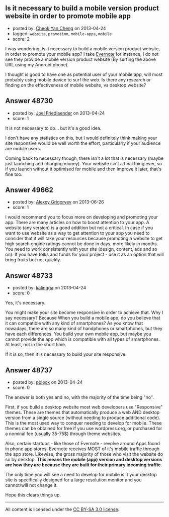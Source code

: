 ## Is it necessary to build a mobile version product website in order to promote mobile app

- posted by: [Cheok Yan Cheng](https://stackexchange.com/users/-1/4366-cheok-yan-cheng) on 2013-04-24
- tagged: `website`, `promotion`, `mobile-apps`, `mobile`
- score: 2

I was wondering, is it necessary to build a mobile version product website, in order to promote your mobile app? I take [Evernote][1] for instance, I do not see they provide a mobile version product website (By surfing the above URL using my Android phone). 

I thought is good to have one as potential user of your mobile app, will most probably using mobile device to surf the web. Is there any research or finding on the effectiveness of mobile website, vs desktop website?


  [1]: https://evernote.com/


## Answer 48730

- posted by: [Joel Friedlaender](https://stackexchange.com/users/-1/5543-joel-friedlaender) on 2013-04-24
- score: 1

It is not necessary to do... but it's a good idea.

I don't have any statistics on this, but I would definitely think making your site responsive would be well worth the effort, particularly if your audience are mobile users.

Coming back to necessary though, there isn't a lot that is necessary (maybe just launching and charging money).  Your website isn't a final thing ever, so if you launch without it optimised for mobile and then improve it later, that's fine too.


## Answer 49662

- posted by: [Alexey Grigoryev](https://stackexchange.com/users/-1/25741-alexey-grigoryev) on 2013-06-26
- score: 1

I would recommend you to focus more on developing and promoting your app. There are many articles on how to boost attention to your app. A website (any version) is a good addition but not a critical. In case if you want to use website as a way to get attention to your app you need to consider that it will take your resources because promoting a website to get high search engine ratings cannot be done in days, more likely in months. You need to work consistently with your site (design, content, ads and so on). If you have folks and funds for your project - use it as an option that will bring fruits but not quickly.


## Answer 48733

- posted by: [kalingga](https://stackexchange.com/users/-1/10666-kalingga) on 2013-04-24
- score: 0

Yes, it's necessary.

You might make your site become responsive in order to achieve that.
Why I say necessary? Because When you build a mobile app, do you believe that it can compatible with any kind of smartphones? As you know that nowadays, there are so many kind of handphones or smartphones, but they have each differences. You build your own mobile app, but maybe you cannot provide the app which is compatible with all types of smartphones.
 At least, not in the short time.

If it is so, then it is necessary to build your site responsive.


## Answer 48737

- posted by: [pblock](https://stackexchange.com/users/-1/25992-pblock) on 2013-04-24
- score: 0

The answer is both yes and no, with the majority of the time being "no". 

First, if you build a desktop website most web developers use "Responsive" themes. These are themes that automatically produce a web AND desktop version from a single source (without needing to produce additional code). This is the most used way to conquer needing to develop for mobile. These themes can be obtained for free if you use wordpress.org, or purchased for a nominal fee (usually 35-75$) through theme websites.

Also, certain startups - like those of Evernote - revolve around Apps found in phone app stores. Evernote receives MOST of it's mobile traffic through the app store. Likewise, the gross majority of those who visit the website do so by desktop. **This means the mobile (app) version and desktop versions are how they are because they are built for their primary incoming traffic**. 

The only time you will see a need to develop for mobile is if your desktop site is specifically designed for a large resolution monitor and you cannot/will not change it. 

Hope this clears things up.



---

All content is licensed under the [CC BY-SA 3.0 license](https://creativecommons.org/licenses/by-sa/3.0/).

